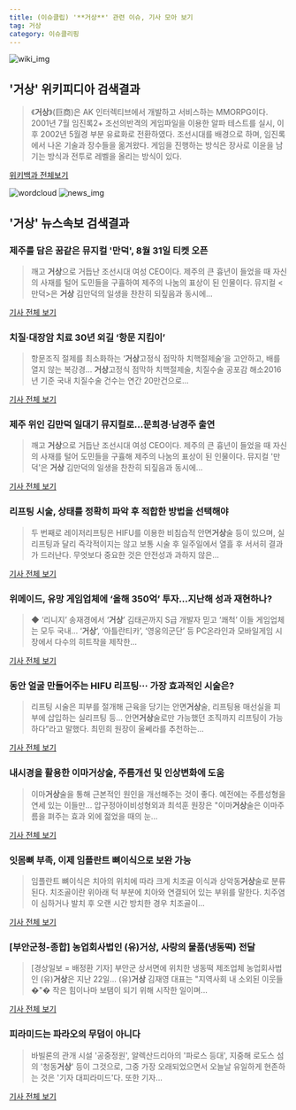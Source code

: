 ```yaml
---
title: (이슈클립) '**거상**' 관련 이슈, 기사 모아 보기
tag: 거상
category: 이슈클리핑
---
```

![wiki_img](https://user-images.githubusercontent.com/42597476/44503234-41136a80-a6d0-11e8-9071-6fc6418eafe4.png)
## **'**거상**'** 위키피디아 검색결과
>《**거상**》(巨商)은 AK 인터렉티브에서 개발하고 서비스하는 MMORPG이다. 2001년 7월 임진록2+ 조선의반격의 게임파일을 이용한 알파 테스트를 실시, 이후 2002년 5월경 부분 유료화로 전환하였다. 조선시대를 배경으로 하며, 임진록에서 나온 기술과 장수들을 옮겨왔다. 게임을 진행하는 방식은 장사로 이윤을 남기는 방식과 전투로 레벨을 올리는 방식이 있다.

<a href="https://ko.wikipedia.org/wiki/거상" target="_blank">위키백과 전체보기</a>

![wordcloud](https://s3.ap-northeast-2.amazonaws.com/lyrics101-wordcloud/2018-09-01-1535751684.png)
![news_img](https://user-images.githubusercontent.com/42597476/44507050-1206f400-a6e4-11e8-8d98-7ffbfebb353f.png)
## **'**거상**'** 뉴스속보 검색결과
### 제주를 담은 꿈같은 뮤지컬 '만덕', 8월 31일 티켓 오픈

>깨고 **거상**으로 거듭난 조선시대 여성 CEO이다. 제주의 큰 흉년이 들었을 때 자신의 사재를 털어 도민들을 구휼하여 제주의 나눔의 표상이 된 인물이다. 뮤지컬 <만덕>은 **거상** 김만덕의 일생을 찬찬히 되짚음과 동시에...

<a href="http://www.gukjenews.com/news/articleView.html?idxno=984053" target="_blank">기사 전체 보기</a>

### 치질·대장암 치료 30년 외길 ‘항문 지킴이’

>항문조직 절제를 최소화하는 ‘**거상**고정식 점막하 치핵절제술’을 고안하고, 배를 열지 않는 복강경... **거상**고정식 점막하 치핵절제술, 치질수술 공포감 해소2016년 기준 국내 치질수술 건수는 연간 20만건으로...

<a href="http://www.viva100.com/main/view.php?key=20180831020023234" target="_blank">기사 전체 보기</a>

### 제주 위인 김만덕 일대기 뮤지컬로…문희경·남경주 출연

>깨고 **거상**으로 거듭난 조선시대 여성 CEO이다. 제주의 큰 흉년이 들었을 때 자신의 사재를 털어 도민들을 구휼해 제주의 나눔의 표상이 된 인물이다.   뮤지컬 '만덕'은 **거상** 김만덕의 일생을 찬찬히 되짚음과 동시에...

<a href="http://www.newdaily.co.kr/site/data/html/2018/08/31/2018083100030.html" target="_blank">기사 전체 보기</a>

### 리프팅 시술, 상태를 정확히 파악 후 적합한 방법을 선택해야

>두 번째로 레이저리프팅은 HIFU를 이용한 비침습적 안면**거상**술 등이 있으며, 실리프팅과 달리 즉각적이지는 않고 보통 시술 후 일주일에서 열흘 후 서서히 결과가 드러난다. 무엇보다 중요한 것은 안전성과 과하지 않은...

<a href="http://www.koreadaily.com/news/read.asp?art_id=6517528" target="_blank">기사 전체 보기</a>

### 위메이드, 유망 게임업체에 ‘올해 350억’ 투자…지난해 성과 재현하나?

>◆ ‘리니지’ 송재경에서 ‘**거상**’ 김태곤까지 S급 개발자 믿고 ‘쾌척’ 이들 게임업체는 모두 국내... ‘**거상**’, ‘아틀란티카’, ‘영웅의군단’ 등 PC온라인과 모바일게임 시장에서 다수의 히트작을 제작한...

<a href="http://game.mk.co.kr/view.php?year=2018&no=548199" target="_blank">기사 전체 보기</a>

### 동안 얼굴 만들어주는 HIFU 리프팅··· 가장 효과적인 시술은?

>리프팅 시술은 피부를 절개해 근육을 당기는 안면**거상**술, 리프팅용 매선실을 피부에 삽입하는 실리프팅 등... 안면**거상**술로만 가능했던 조직까지 리프팅이 가능하다”라고 말했다. 최민희 원장이 울쎄라를 추천하는...

<a href="http://www.sedaily.com/NewsView/1S3KPCLJWK" target="_blank">기사 전체 보기</a>

### 내시경을 활용한 이마**거상**술, 주름개선 및 인상변화에 도움

>이마**거상**술을 통해 근본적인 원인을 개선해주는 것이 좋다.   예전에는 주름성형을 연세 있는 이들만... 압구정아이비성형외과 최석훈 원장은 "이마**거상**술은 이마주름을 펴주는 효과 외에 젊었을 때의 눈...

<a href="http://www.kbanker.co.kr/news/articleView.html?idxno=74861" target="_blank">기사 전체 보기</a>

### 잇몸뼈 부족, 이제 임플란트 뼈이식으로 보완 가능

>임플란트 뼈이식은 치아의 위치에 따라 크게 치조골 이식과 상악동**거상**술로 분류된다. 치조골이란 위아래 턱 부분에 치아와 연결되어 있는 부위를 말한다. 치주염이 심하거나 발치 후 오랜 시간 방치한 경우 치조골이...

<a href="http://www.koreadaily.com/news/read.asp?art_id=6517768" target="_blank">기사 전체 보기</a>

### [부안군청-종합] 농업회사법인 (유)**거상**, 사랑의 물품(냉동떡) 전달

>[경상일보 = 배정환 기자] 부안군 상서면에 위치한 냉동떡 제조업체 농업회사법인 (유)**거상**은 지난 22일... (유)**거상** 김재영 대표는 "지역사회 내 소외된 이웃들�"� 작은 힘이나마 보탬이 되기 위해 시작한 일이며...

<a href="http://www.ksilbo.co.kr/news/articleView.html?idxno=656446" target="_blank">기사 전체 보기</a>

### 피라미드는 파라오의 무덤이 아니다

>바빌론의 관개 시설 '공중정원', 알렉산드리아의 '파로스 등대', 지중해 로도스 섬의 '청동**거상**' 등이 그것으로, 그중 가장 오래되었으면서 오늘날 유일하게 현존하는 것은 '기자 대피라미드'다. 또한 기자...

<a href="http://www.sjbnews.com/news/articleView.html?idxno=617009" target="_blank">기사 전체 보기</a>


